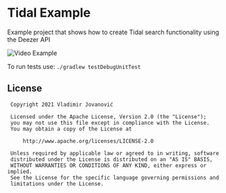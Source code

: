 # Tidal Example

Example project that shows how to create Tidal search functionality using the Deezer API

![Video Example](assets/recording.gif)

To run tests use: `./gradlew testDebugUnitTest`

## License

     Copyright 2021 Vladimir Jovanović

     Licensed under the Apache License, Version 2.0 (the "License");
     you may not use this file except in compliance with the License.
     You may obtain a copy of the License at

         http://www.apache.org/licenses/LICENSE-2.0

     Unless required by applicable law or agreed to in writing, software
     distributed under the License is distributed on an "AS IS" BASIS,
     WITHOUT WARRANTIES OR CONDITIONS OF ANY KIND, either express or implied.
     See the License for the specific language governing permissions and
     limitations under the License.